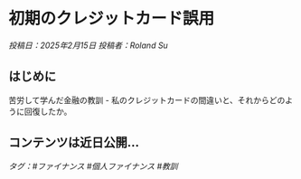 # 初期のクレジットカード誤用

*投稿日：2025年2月15日 投稿者：Roland Su*

## はじめに

苦労して学んだ金融の教訓 - 私のクレジットカードの間違いと、それからどのように回復したか。

## コンテンツは近日公開...

*タグ：#ファイナンス #個人ファイナンス #教訓* 